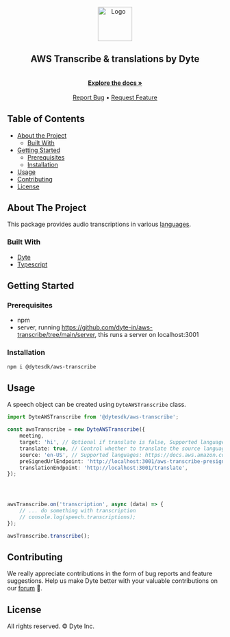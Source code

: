 <!-- PROJECT LOGO -->
<p align="center">
  <a href="https://dyte.io">
    <img src="https://dyte-uploads.s3.ap-south-1.amazonaws.com/dyte-logo-dark.svg" alt="Logo" width="80">
  </a>
  <h2 align="center">AWS Transcribe & translations by Dyte</h3>
  <p align="center">
    <br />
    <a href="https://docs.dyte.io"><strong>Explore the docs »</strong></a>
    <br />
    <br />
    <a href="https://github.com/dyte-in/aws-transcribe/issues">Report Bug</a>
    •
    <a href="https://github.com/dyte-in/aws-transcribe/issues">Request Feature</a>
  </p>
</p>

<!-- TABLE OF CONTENTS -->
## Table of Contents
- [About the Project](#about-the-project)
  - [Built With](#built-with)
- [Getting Started](#getting-started)
  - [Prerequisites](#prerequisites)
  - [Installation](#installation)
  <!-- - [Quickstart](#quickstart) -->
- [Usage](#usage)
- [Contributing](#contributing)
- [License](#license)

## About The Project
This package provides audio transcriptions in various [languages](https://docs.aws.amazon.com/translate/latest/dg/what-is-languages.html).
### Built With
- [Dyte](https://dyte.io/)
- [Typescript](https://typescriptlang.org/)

<!-- GETTING STARTED -->
## Getting Started
### Prerequisites
- npm
- server, running https://github.com/dyte-in/aws-transcribe/tree/main/server, this runs a server on localhost:3001

### Installation
```sh
npm i @dytesdk/aws-transcribe
```

<!-- USAGE EXAMPLES -->
## Usage
A speech object can be created using `DyteAWSTranscribe` class.
```ts
import DyteAWSTranscribe from '@dytesdk/aws-transcribe';

const awsTranscribe = new DyteAWSTranscribe({
    meeting,
    target: 'hi', // Optional if translate is false, Supported languages: https://docs.aws.amazon.com/translate/latest/dg/what-is-languages.html
    translate: true, // Control whether to translate the source language to target language or just transcribe
    source: 'en-US', // Supported languages: https://docs.aws.amazon.com/translate/latest/dg/what-is-languages.html
    preSignedUrlEndpoint: 'http://localhost:3001/aws-transcribe-presigned-url',
    translationEndpoint: 'http://localhost:3001/translate',
});




awsTranscribe.on('transcription', async (data) => {
    // ... do something with transcription
    // console.log(speech.transcriptions);
});

awsTranscribe.transcribe();

```

## Contributing
We really appreciate contributions in the form of bug reports and feature suggestions. Help us make Dyte better with your valuable contributions on our [forum]('https://discord.com/invite/pxRcdNufvk') 🙂.

## License
All rights reserved. © Dyte Inc.

